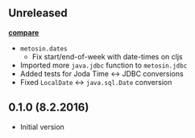 ## Unreleased

**[compare](https://github.com/metosin/metosin-common/compare/0.1.0...master)**

- `metosin.dates`
    - Fix start/end-of-week with date-times on cljs
- Imported more `java.jdbc` function to `metosin.jdbc`
- Added tests for Joda Time <-> JDBC conversions
- Fixed `LocalDate` <-> `java.sql.Date` conversion

## 0.1.0 (8.2.2016)

- Initial version
